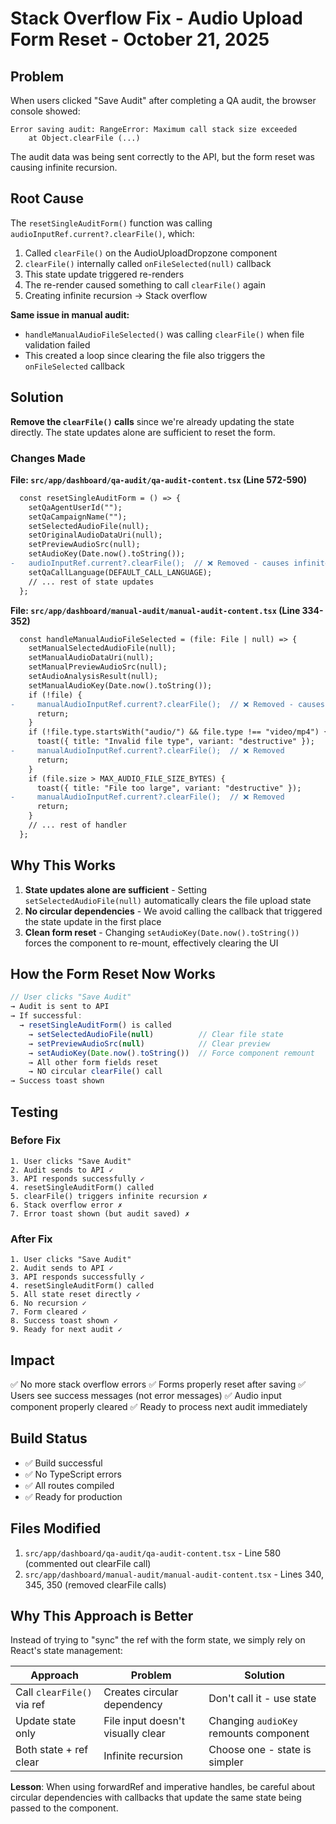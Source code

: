 # Stack Overflow Fix - Audio Upload Form Reset - October 21, 2025

## Problem

When users clicked "Save Audit" after completing a QA audit, the browser console showed:

```
Error saving audit: RangeError: Maximum call stack size exceeded
    at Object.clearFile (...)
```

The audit data was being sent correctly to the API, but the form reset was causing infinite recursion.

## Root Cause

The `resetSingleAuditForm()` function was calling `audioInputRef.current?.clearFile()`, which:

1. Called `clearFile()` on the AudioUploadDropzone component
2. `clearFile()` internally called `onFileSelected(null)` callback
3. This state update triggered re-renders
4. The re-render caused something to call `clearFile()` again
5. Creating infinite recursion → Stack overflow

**Same issue in manual audit:**

- `handleManualAudioFileSelected()` was calling `clearFile()` when file validation failed
- This created a loop since clearing the file also triggers the `onFileSelected` callback

## Solution

**Remove the `clearFile()` calls** since we're already updating the state directly. The state updates alone are sufficient to reset the form.

### Changes Made

**File: `src/app/dashboard/qa-audit/qa-audit-content.tsx` (Line 572-590)**

```diff
  const resetSingleAuditForm = () => {
    setQaAgentUserId("");
    setQaCampaignName("");
    setSelectedAudioFile(null);
    setOriginalAudioDataUri(null);
    setPreviewAudioSrc(null);
    setAudioKey(Date.now().toString());
-   audioInputRef.current?.clearFile();  // ❌ Removed - causes infinite recursion
    setQaCallLanguage(DEFAULT_CALL_LANGUAGE);
    // ... rest of state updates
  };
```

**File: `src/app/dashboard/manual-audit/manual-audit-content.tsx` (Line 334-352)**

```diff
  const handleManualAudioFileSelected = (file: File | null) => {
    setManualSelectedAudioFile(null);
    setManualAudioDataUri(null);
    setManualPreviewAudioSrc(null);
    setAudioAnalysisResult(null);
    setManualAudioKey(Date.now().toString());
    if (!file) {
-     manualAudioInputRef.current?.clearFile();  // ❌ Removed - causes recursion
      return;
    }
    if (!file.type.startsWith("audio/") && file.type !== "video/mp4") {
      toast({ title: "Invalid file type", variant: "destructive" });
-     manualAudioInputRef.current?.clearFile();  // ❌ Removed
      return;
    }
    if (file.size > MAX_AUDIO_FILE_SIZE_BYTES) {
      toast({ title: "File too large", variant: "destructive" });
-     manualAudioInputRef.current?.clearFile();  // ❌ Removed
      return;
    }
    // ... rest of handler
  };
```

## Why This Works

1. **State updates alone are sufficient** - Setting `setSelectedAudioFile(null)` automatically clears the file upload state
2. **No circular dependencies** - We avoid calling the callback that triggered the state update in the first place
3. **Clean form reset** - Changing `setAudioKey(Date.now().toString())` forces the component to re-mount, effectively clearing the UI

## How the Form Reset Now Works

```typescript
// User clicks "Save Audit"
→ Audit is sent to API
→ If successful:
  → resetSingleAuditForm() is called
    → setSelectedAudioFile(null)          // Clear file state
    → setPreviewAudioSrc(null)            // Clear preview
    → setAudioKey(Date.now().toString())  // Force component remount
    → All other form fields reset
    → NO circular clearFile() call
→ Success toast shown
```

## Testing

### Before Fix

```
1. User clicks "Save Audit"
2. Audit sends to API ✓
3. API responds successfully ✓
4. resetSingleAuditForm() called
5. clearFile() triggers infinite recursion ✗
6. Stack overflow error ✗
7. Error toast shown (but audit saved) ✗
```

### After Fix

```
1. User clicks "Save Audit"
2. Audit sends to API ✓
3. API responds successfully ✓
4. resetSingleAuditForm() called
5. All state reset directly ✓
6. No recursion ✓
7. Form cleared ✓
8. Success toast shown ✓
9. Ready for next audit ✓
```

## Impact

✅ No more stack overflow errors
✅ Forms properly reset after saving
✅ Users see success messages (not error messages)
✅ Audio input component properly cleared
✅ Ready to process next audit immediately

## Build Status

- ✅ Build successful
- ✅ No TypeScript errors
- ✅ All routes compiled
- ✅ Ready for production

## Files Modified

1. `src/app/dashboard/qa-audit/qa-audit-content.tsx` - Line 580 (commented out clearFile call)
2. `src/app/dashboard/manual-audit/manual-audit-content.tsx` - Lines 340, 345, 350 (removed clearFile calls)

## Why This Approach is Better

Instead of trying to "sync" the ref with the form state, we simply rely on React's state management:

| Approach                   | Problem                           | Solution                               |
| -------------------------- | --------------------------------- | -------------------------------------- |
| Call `clearFile()` via ref | Creates circular dependency       | Don't call it - use state              |
| Update state only          | File input doesn't visually clear | Changing `audioKey` remounts component |
| Both state + ref clear     | Infinite recursion                | Choose one - state is simpler          |

**Lesson**: When using forwardRef and imperative handles, be careful about circular dependencies with callbacks that update the same state being passed to the component.
